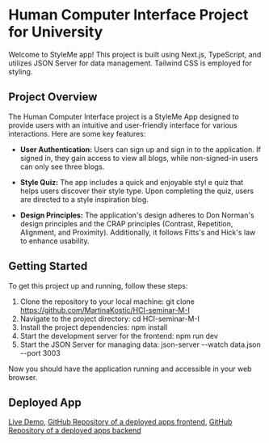 # Human Computer Interface Project for University

Welcome to StyleMe app! This project is built using Next.js, TypeScript, and utilizes JSON Server for data management. Tailwind CSS is employed for styling.

## Project Overview

The Human Computer Interface project is a StyleMe App designed to provide users with an intuitive and user-friendly interface for various interactions. Here are some key features:

- **User Authentication:** Users can sign up and sign in to the application. If signed in, they gain access to view all blogs, while non-signed-in users can only see three blogs.

- **Style Quiz:** The app includes a quick and enjoyable styl	e quiz that helps users discover their style type. Upon completing the quiz, users are directed to a style inspiration blog.

- **Design Principles:** The application's design adheres to Don Norman's design principles and the CRAP principles (Contrast, Repetition, Alignment, and Proximity). Additionally, it follows Fitts's and Hick's law to enhance usability.


## Getting Started

To get this project up and running, follow these steps:

1. Clone the repository to your local machine:
git clone https://github.com/MartinaKostic/HCI-seminar-M-I
2. Navigate to the project directory:
cd HCI-seminar-M-I
3. Install the project dependencies:
npm install
4. Start the development server for the frontend:
npm run dev
5. Start the JSON Server for managing data:
json-server --watch data.json --port 3003

Now you should have the application running and accessible in your web browser.

## Deployed App

[Live Demo](https://style-me-one.vercel.app/),
[GitHub Repository of a deployed apps frontend](https://github.com/MartinaKostic/StyleMe),
[GitHub Repository of a deployed apps backend](https://github.com/MartinaKostic/JsonServerApi)

